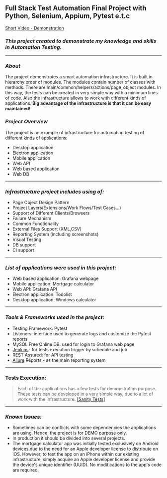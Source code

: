 ## **Full Stack Test Automation Final Project with Python, Selenium, Appium, Pytest e.t.c**
[Short Video - Demonstration]()
### **_This project created to demonstrate my knowledge and skills in Automation Testing._**
***
### _About_
The project demonstrates a smart automation infrastructure. It is built in hierarchy order of modules. 
The modules contain number of classes with methods.
There are main/common/helpers/actions/page_object modules.
In this way, the tests can be created in very simple way with a minimum lines of code.
Also the infrastructure allows to work with different kinds of applications.
**Big advantage of the infrastructure is that it can be easy maintained!**

### _Project Overview_
The project is an example of infrastructure for automation testing of different kinds of applications:
* Desktop application
* Electron application
* Mobile application
* Web API
* Web based application
* Web DB

***

### **_Infrastructure project includes using of:_**
* Page Object Design Pattern
* Project Layers(Extensions/Work Flows/Test Cases...)
* Support of Different Clients/Browsers
* Failure Mechanism
* Common Functionality
* External Files Support (XML,CSV)
* Reporting System (including screenshots)
* Visual Testing
* DB support
* CI support  

***

### _List of applications were used in this project:_
* Web based application: Grafana webpage
* Mobile application: Mortgage calculator
* Web API: Grafana API
* Electron application: Todolist
* Desktop application: Windows calculator

***

### _Tools & Frameworks used in the project:_
* Testing Framework: Pytest
* Listeners: interface used to generate logs and customize the Pytest reports
* MySQL Free Online DB: used for login to Grafana web page
* [Jenkins](https://www.jenkins.io/)- for tests execution trigger by schedule and job
* REST Assured: for API testing
* [Allure]() Reports - as the main reporting system

***

### Tests Execution:
> Each of the applications has a few tests for demonstration purpose.
These tests can be developed in a very simple way, due to a lot of work with the infrastructure.
[[Sanity Tests]]()

***

### _Known Issues:_
* Sometimes can be conflicts with some dependencies the applications are using.
Hence, the project is for DEMO purpose only. 
* In production it should be divided into several projects.
* The mortgage calculator app was initially tested exclusively on Android devices 
due to the need for an Apple developer license to distribute on iOS. 
However, to test the app on an iPhone within our existing infrastructure, 
simply acquire an Apple developer license and provide the device's unique identifier (UUID). 
No modifications to the app's code are required.
